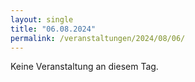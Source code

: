 ```yaml
---
layout: single
title: "06.08.2024"
permalink: /veranstaltungen/2024/08/06/
---
```


Keine Veranstaltung an diesem Tag.
